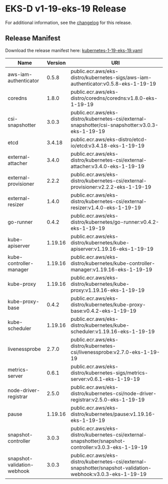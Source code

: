 # EKS-D v1-19-eks-19 Release

For additional information, see the [changelog](CHANGELOG-v1-19-eks-19.md) for this release.

## Release Manifest
Download the release manifest here: [kubernetes-1-19-eks-19.yaml](https://distro.eks.amazonaws.com/kubernetes-1-19/kubernetes-1-19-eks-19.yaml)

| Name | Version | URI |
|------|---------|-----|
| aws-iam-authenticator | 0.5.8 | public.ecr.aws/eks-distro/kubernetes-sigs/aws-iam-authenticator:v0.5.8-eks-1-19-19 |
| coredns | 1.8.0 | public.ecr.aws/eks-distro/coredns/coredns:v1.8.0-eks-1-19-19 |
| csi-snapshotter | 3.0.3 | public.ecr.aws/eks-distro/kubernetes-csi/external-snapshotter/csi-snapshotter:v3.0.3-eks-1-19-19 |
| etcd | 3.4.18 | public.ecr.aws/eks-distro/etcd-io/etcd:v3.4.18-eks-1-19-19 |
| external-attacher | 3.4.0 | public.ecr.aws/eks-distro/kubernetes-csi/external-attacher:v3.4.0-eks-1-19-19 |
| external-provisioner | 2.2.2 | public.ecr.aws/eks-distro/kubernetes-csi/external-provisioner:v2.2.2-eks-1-19-19 |
| external-resizer | 1.4.0 | public.ecr.aws/eks-distro/kubernetes-csi/external-resizer:v1.4.0-eks-1-19-19 |
| go-runner | 0.4.2 | public.ecr.aws/eks-distro/kubernetes/go-runner:v0.4.2-eks-1-19-19 |
| kube-apiserver | 1.19.16 | public.ecr.aws/eks-distro/kubernetes/kube-apiserver:v1.19.16-eks-1-19-19 |
| kube-controller-manager | 1.19.16 | public.ecr.aws/eks-distro/kubernetes/kube-controller-manager:v1.19.16-eks-1-19-19 |
| kube-proxy | 1.19.16 | public.ecr.aws/eks-distro/kubernetes/kube-proxy:v1.19.16-eks-1-19-19 |
| kube-proxy-base | 0.4.2 | public.ecr.aws/eks-distro/kubernetes/kube-proxy-base:v0.4.2-eks-1-19-19 |
| kube-scheduler | 1.19.16 | public.ecr.aws/eks-distro/kubernetes/kube-scheduler:v1.19.16-eks-1-19-19 |
| livenessprobe | 2.7.0 | public.ecr.aws/eks-distro/kubernetes-csi/livenessprobe:v2.7.0-eks-1-19-19 |
| metrics-server | 0.6.1 | public.ecr.aws/eks-distro/kubernetes-sigs/metrics-server:v0.6.1-eks-1-19-19 |
| node-driver-registrar | 2.5.0 | public.ecr.aws/eks-distro/kubernetes-csi/node-driver-registrar:v2.5.0-eks-1-19-19 |
| pause | 1.19.16 | public.ecr.aws/eks-distro/kubernetes/pause:v1.19.16-eks-1-19-19 |
| snapshot-controller | 3.0.3 | public.ecr.aws/eks-distro/kubernetes-csi/external-snapshotter/snapshot-controller:v3.0.3-eks-1-19-19 |
| snapshot-validation-webhook | 3.0.3 | public.ecr.aws/eks-distro/kubernetes-csi/external-snapshotter/snapshot-validation-webhook:v3.0.3-eks-1-19-19 |
